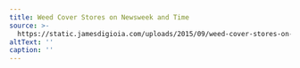 ```yaml
---
title: Weed Cover Stores on Newsweek and Time
source: >-
  https://static.jamesdigioia.com/uploads/2015/09/weed-cover-stores-on-newsweek-and-time.jpg
altText: ''
caption: ''
---
```


